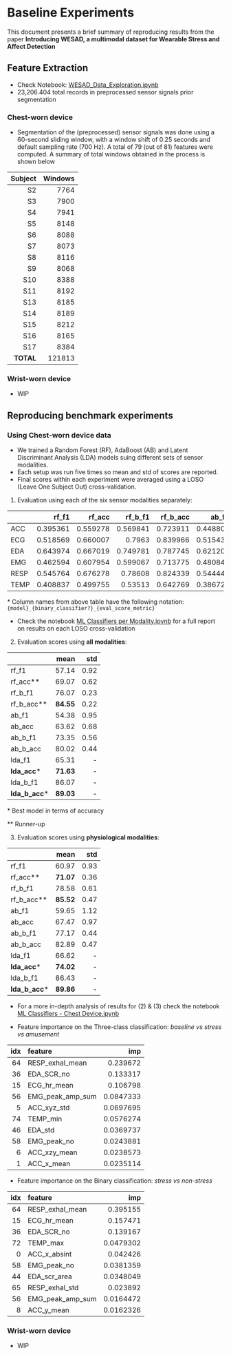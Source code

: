 
# Baseline Experiments

This document presents a brief summary of reproducing results from the paper **Introducing WESAD, a multimodal dataset for Wearable Stress and Affect Detection**

## Feature Extraction

* Check Notebook: [WESAD_Data_Exploration.ipynb](WESAD_Data_Exploration.ipynb)
* 23,206.404 total records in preprocessed sensor signals prior segmentation

### Chest-worn device

- Segmentation of the (preprocessed) sensor signals was done using a 60-second sliding window, with a window shift of 0.25 seconds and default sampling rate (700 Hz). A total of 79 (out of 81) features were computed. A summary of total windows obtained in the process is shown below

|Subject|Windows|
|------:|------:|
|  S2   |   7764|
|  S3   |   7900|
|  S4   |   7941|
|  S5   |   8148|
|  S6   |   8088|
|  S7   |   8073|
|  S8   |   8116|
|  S9   |   8068|
| S10   |   8388|
| S11   |   8192|
| S13   |   8185|
| S14   |   8189|
| S15   |   8212|
| S16   |   8165|
| S17   |   8384|
|**TOTAL**| 121813|

### Wrist-worn device

* WIP

## Reproducing benchmark experiments

### Using Chest-worn device data

- We trained a Random Forest (RF), AdaBoost (AB) and Latent Discriminant Analysis (LDA) models suing different sets of sensor modalities.
- Each setup was run five times so mean and std of scores are reported.
- Final scores within each experiment were averaged using a LOSO (Leave One Subject Out) cross-validation.

1. Evaluation using each of the six sensor modalities separately: 

|      |    rf_f1 |   rf_acc |   rf_b_f1 |   rf_b_acc |    ab_f1 |   ab_acc |   ab_b_f1 |   ab_b_acc |   lda_f1 |   lda_acc |   lda_b_f1 |   lda_b_acc |
|:-----|---------:|---------:|----------:|-----------:|---------:|---------:|----------:|-----------:|---------:|----------:|-----------:|------------:|
| ACC  | 0.395361 | 0.559278 |  0.569841 |   0.723911 | 0.448804 | 0.591598 |  0.588321 |   0.733027 | 0.400382 |  0.597001 |   0.542222 |    0.70007  |
| ECG  | 0.518569 | 0.660007 |  0.7963   |   0.839966 | 0.515433 | 0.662472 |  0.800814 |   0.8441   | 0.515813 |  0.70816  |   0.809485 |    0.865115 |
| EDA  | 0.643974 | 0.667019 |  0.749781 |   0.787745 | 0.621201 | 0.645761 |  0.741442 |   0.781814 | 0.451855 |  0.57464  |   0.692621 |    0.764252 |
| EMG  | 0.462594 | 0.607954 |  0.599067 |   0.713775 | 0.480842 | 0.620192 |  0.610554 |   0.723836 | 0.445108 |  0.599009 |   0.614172 |    0.724727 |
| RESP | 0.545764 | 0.676278 |  0.78608  |   0.824339 | 0.544442 | 0.68253  |  0.785471 |   0.821546 | 0.545973 |  0.698706 |   0.796305 |    0.841577 |
| TEMP | 0.408837 | 0.499755 |  0.53513  |   0.642769 | 0.386727 | 0.494761 |  0.500478 |   0.61475  | 0.289719 |  0.575443 |   0.430318 |    0.705284 |

\* Column names from above table have the following notation: `{model}_{binary_classifier?}_{eval_score_metric}`

- Check the notebook [ML Classifiers per Modality.ipynb](ML%20Classifiers%20per%20Modality.ipynb) for a full report on results on each LOSO cross-validation

2. Evaluation scores using **all modalities**:

|           |   mean |   std |
|:----------|-------:|------:|
| rf_f1     |  57.14 |  0.92 |
| rf_acc\*\*    |  69.07 |  0.62 |
| rf_b_f1   |  76.07 |  0.23 |
| rf_b_acc\*\*  |  **84.55** |  0.22 |
| ab_f1     |  54.38 |  0.95 |
| ab_acc    |  63.62 |  0.68 |
| ab_b_f1   |  73.35 |  0.56 |
| ab_b_acc  |  80.02 |  0.44 |
| lda_f1    |  65.31 |  -    |
| **lda_acc**\*   |  **71.63** |  -    |
| lda_b_f1  |  86.07 |  -    |
| **lda_b_acc**\* |  **89.03** |  -    |

\* Best model in terms of accuracy

\*\* Runner-up

3. Evaluation scores using **physiological modalities**:

|           |   mean |   std |
|:----------|-------:|------:|
| rf_f1     |  60.97 |  0.93 |
| rf_acc\*\*    |  **71.07** |  0.36 |
| rf_b_f1   |  78.58 |  0.61 |
| rf_b_acc\*\*  |  **85.52** |  0.47 |
| ab_f1     |  59.65 |  1.12 |
| ab_acc    |  67.47 |  0.97 |
| ab_b_f1   |  77.17 |  0.44 |
| ab_b_acc  |  82.89 |  0.47 |
| lda_f1    |  66.62 |  -    |
| **lda_acc**\*  |  **74.02** |  -    |
| lda_b_f1  |  86.43 |  -    |
| **lda_b_acc**\* |  **89.86** |  -    |

- For a more in-depth analysis of results for (2) & (3) check the notebook [ML Classifiers - Chest Device.ipynb](ML%20Classifiers%20-%20Chest%20Device.ipynb)

- Feature importance on the Three-class classification: *baseline vs stress vs amusement*

|idx | feature          |       imp |
|---:|:-----------------|----------:|
| 64 | RESP_exhal_mean  | 0.239672  |
| 36 | EDA_SCR_no       | 0.133317  |
| 15 | ECG_hr_mean      | 0.106798  |
| 56 | EMG_peak_amp_sum | 0.0847333 |
|  5 | ACC_xyz_std      | 0.0697695 |
| 74 | TEMP_min         | 0.0576274 |
| 46 | EDA_std          | 0.0369737 |
| 58 | EMG_peak_no      | 0.0243881 |
|  6 | ACC_xzy_mean     | 0.0238573 |
|  1 | ACC_x_mean       | 0.0235114 |

- Feature importance on the Binary classification: *stress vs non-stress*

|idx | feature          |       imp |
|---:|:-----------------|----------:|
| 64 | RESP_exhal_mean  | 0.395155  |
| 15 | ECG_hr_mean      | 0.157471  |
| 36 | EDA_SCR_no       | 0.139167  |
| 72 | TEMP_max         | 0.0479302 |
|  0 | ACC_x_absint     | 0.042426  |
| 58 | EMG_peak_no      | 0.0381359 |
| 44 | EDA_scr_area     | 0.0348049 |
| 65 | RESP_exhal_std   | 0.023892  |
| 56 | EMG_peak_amp_sum | 0.0164472 |
|  8 | ACC_y_mean       | 0.0162326 |

### Wrist-worn device

* WIP

